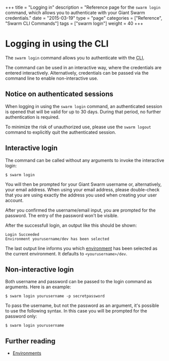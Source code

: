 +++
title = "Logging in"
description = "Reference page for the `swarm login` command, which allows you to authenticate with your Giant Swarm credentials."
date = "2015-03-19"
type = "page"
categories = ["Reference", "Swarm CLI Commands"]
tags = ["swarm login"]
weight = 40
+++

# Logging in using the CLI

The `swarm login` command allows you to authenticate with the <abbr title="command line interface">CLI</appr>.

The command can be used in an interactive way, where the credentials are entered interactively. Alternatively, credentials can be passed via the command line to enable non-interactive use.

## Notice on authenticated sessions

When logging in using the `swarm login` command, an authenticated session is opened that will be valid for up to 30 days. During that period, no further authentication is required.

To minimize the risk of unauthorized use, please use the `swarm logout` command to explicitly quit the authenticated session.

## Interactive login

The command can be called without any arguments to invoke the interactive login:

```nohighlight
$ swarm login
```

You will then be prompted for your Giant Swarm username or, alternatively, your email address. When using your email address, please double-check that you are using exactly the address you used when creating your user account.

After you confirmed the username/email input, you are prompted for the password. The entry of the password won't be visible.

After the successfull login, an output like this should be shown:

```nohighlight
Login Succeeded
Environment yourusername/dev has been selected
```

The last output line informs you which [environment](../env/) has been selected as the current environment. It defaults to `<yourusername>/dev`.

## Non-interactive login

Both username and password can be passed to the login command as arguments. Here is an example:

```nohighlight
$ swarm login yourusername -p secretpassword
```

To pass the username, but not the password as an argument, it's possible to use the following syntax. In this case you will be prompted for the password only:

```nohighlight
$ swarm login yourusername
```

## Further reading

* [Environments](../env/)
